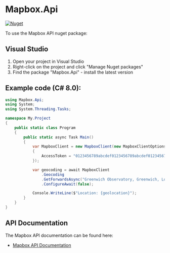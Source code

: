 # Mapbox.Api

[![Nuget](https://img.shields.io/nuget/v/Mapbox.Api)](https://www.nuget.org/packages/Mapbox.Api/)

To use the Mapbox API nuget package:

## Visual Studio

1.	Open your project in Visual Studio
2.  Right-click on the project and click "Manage Nuget packages"
3.  Find the package "Mapbox.Api" - install the latest version

## Example code (C# 8.0):

``` C#
using Mapbox.Api;
using System;
using System.Threading.Tasks;

namespace My.Project
{
	public static class Program
	{
		public static async Task Main()
		{
			var MapboxClient = new MapboxClient(new MapboxClientOptions
			{
				AccessToken = "0123456789abcdef0123456789abcdef01234567"
			});

			var geocoding = await MapboxClient
				.Geocoding
				.GetForwardsAsync("Greenwich Observatory, Greenwich, London")
				.ConfigureAwait(false);

			Console.WriteLine($"Location: {geolocation}");
		}
	}
}
````

## API Documentation

The Mapbox API documentation can be found here:

- [Mapbox API Documentation](https://docs.mapbox.com/api)
